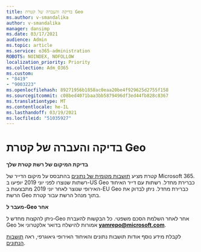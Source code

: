 ```yaml
---
title: בדיקה והעברה של קטרת Geo
ms.author: v-smandalika
author: v-smandalika
manager: dansimp
ms.date: 03/17/2021
audience: Admin
ms.topic: article
ms.service: o365-administration
ROBOTS: NOINDEX, NOFOLLOW
localization_priority: Priority
ms.collection: Adm_O365
ms.custom:
- "8419"
- "9003223"
ms.openlocfilehash: 89271956b1858ac0eaa20be4f929625d2755f158
ms.sourcegitcommit: c08bed4071baa3bb5879496df3ed44fb828c8367
ms.translationtype: MT
ms.contentlocale: he-IL
ms.lasthandoff: 03/19/2021
ms.locfileid: "51035927"
---
```

# <a name="checking-and-moving-yammer-geo"></a>בדיקה והעברה של קטרת Geo

**בדיקת המיקום של רשת קטרת שלך**

קטרת מציע [תושבות מקומית של נתונים](https://docs.microsoft.com/yammer/manage-security-and-compliance/data-residency) בהתבסס על מיקום הדייר של Microsoft 365. רשתות שנוצרו לפני יוני 2019 יופיעו ב-US Geo כברירת מחדל. רשתות עם דייר האיחוד האירופי שנוצר לאחר יוני 2019 מתבצעות ב-EU Geo כברירת מחדל. ניתן לבדוק את הרשת Geo בתוך מנהל הרשת עבור קטרת.

**מעבר ל-Geo אחר**

ניתן להקצות מחדש ל-Geo אחר לאחר השלמת הסכם משפטי. כל הבקשות להעברת Geo אמורות להישלח בדואר אלקטרוני אל **yamrepo@microsoft.com**.

לקבלת מידע נוסף אודות תושבות נתונים והאיחוד האירופי גיאוגרפי, ראה [תושבות הנתונים](https://docs.microsoft.com/yammer/manage-security-and-compliance/data-residency).
